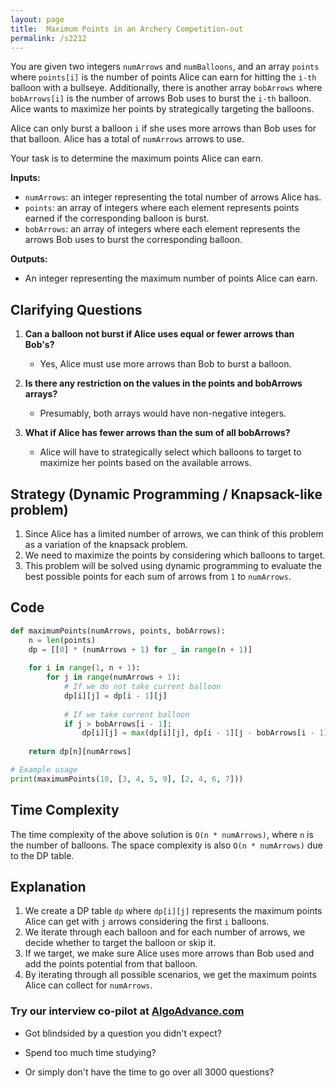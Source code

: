 ```yaml
---
layout: page
title:  Maximum Points in an Archery Competition-out
permalink: /s2212
---
```


You are given two integers `numArrows` and `numBalloons`, and an array `points` where `points[i]` is the number of points Alice can earn for hitting the `i-th` balloon with a bullseye. Additionally, there is another array `bobArrows` where `bobArrows[i]` is the number of arrows Bob uses to burst the `i-th` balloon. Alice wants to maximize her points by strategically targeting the balloons.

Alice can only burst a balloon `i` if she uses more arrows than Bob uses for that balloon. Alice has a total of `numArrows` arrows to use.

Your task is to determine the maximum points Alice can earn.

__Inputs:__
- `numArrows`: an integer representing the total number of arrows Alice has.
- `points`: an array of integers where each element represents points earned if the corresponding balloon is burst.
- `bobArrows`: an array of integers where each element represents the arrows Bob uses to burst the corresponding balloon.

__Outputs:__
- An integer representing the maximum number of points Alice can earn.

## Clarifying Questions
1. **Can a balloon not burst if Alice uses equal or fewer arrows than Bob's?**
   - Yes, Alice must use more arrows than Bob to burst a balloon.
   
2. **Is there any restriction on the values in the points and bobArrows arrays?**
   - Presumably, both arrays would have non-negative integers.

3. **What if Alice has fewer arrows than the sum of all bobArrows?**
   - Alice will have to strategically select which balloons to target to maximize her points based on the available arrows.

## Strategy (Dynamic Programming / Knapsack-like problem)
1. Since Alice has a limited number of arrows, we can think of this problem as a variation of the knapsack problem.
2. We need to maximize the points by considering which balloons to target.
3. This problem will be solved using dynamic programming to evaluate the best possible points for each sum of arrows from `1` to `numArrows`.

## Code

```python
def maximumPoints(numArrows, points, bobArrows):
    n = len(points)
    dp = [[0] * (numArrows + 1) for _ in range(n + 1)]
    
    for i in range(1, n + 1):
        for j in range(numArrows + 1):
            # If we do not take current balloon
            dp[i][j] = dp[i - 1][j]
            
            # If we take current balloon
            if j > bobArrows[i - 1]:
                dp[i][j] = max(dp[i][j], dp[i - 1][j - bobArrows[i - 1] - 1] + points[i - 1])
    
    return dp[n][numArrows]

# Example usage
print(maximumPoints(10, [3, 4, 5, 9], [2, 4, 6, 7]))
```

## Time Complexity
The time complexity of the above solution is `O(n * numArrows)`, where `n` is the number of balloons. The space complexity is also `O(n * numArrows)` due to the DP table.

## Explanation
1. We create a DP table `dp` where `dp[i][j]` represents the maximum points Alice can get with `j` arrows considering the first `i` balloons.
2. We iterate through each balloon and for each number of arrows, we decide whether to target the balloon or skip it.
3. If we target, we make sure Alice uses more arrows than Bob used and add the points potential from that balloon.
4. By iterating through all possible scenarios, we get the maximum points Alice can collect for `numArrows`.


### Try our interview co-pilot at [AlgoAdvance.com](https://algoAdvance.com)

- Got blindsided by a question you didn't expect?

- Spend too much time studying?

- Or simply don't have the time to go over all 3000 questions?

